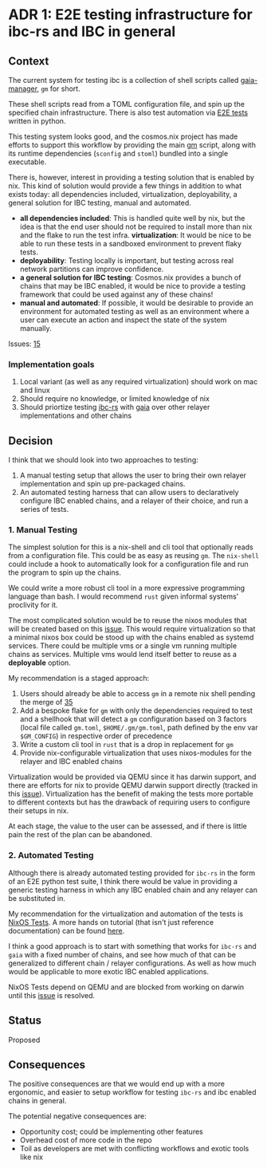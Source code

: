 # ADR 1: E2E testing infrastructure for ibc-rs and IBC in general

## Context

The current system for testing ibc is a collection of shell scripts called
[gaia-manager](https://github.com/informalsystems/ibc-rs/tree/master/scripts),
`gm` for short.

These shell scripts read from a TOML configuration file, and spin up the
specified chain infrastructure. There is also test automation via [E2E
tests](https://github.com/informalsystems/ibc-rs/tree/master/e2e) written in
python.

This testing system looks good, and the cosmos.nix project has made efforts to
support this workflow by providing the main
[gm](https://github.com/informalsystems/cosmos.nix/tree/master/gm) script,
along with its runtime dependencies (`sconfig` and `stoml`) bundled into a
single executable.

There is, however, interest in providing a testing solution that is enabled by
nix.  This kind of solution would provide a few things in addition to what
exists today: all dependencies included, virtualization, deployability, a
general solution for IBC testing, manual and automated.

- **all dependencies included**: This is handled quite well by nix, but the
idea is that the end user should not be required to install more than nix and
the flake to run the test infra.
 **virtualization**: It would be nice to be able to run these tests in a
sandboxed environment to prevent flaky tests.
- **deployability**: Testing locally is important, but testing across real
network partitions can improve confidence.
- **a general solution for IBC testing**: Cosmos.nix provides a bunch of chains
that may be IBC enabled, it would be nice to provide a testing framework that
could be used against any of these chains!
- **manual and automated**: If possible, it would be desirable to provide an
environment for automated testing as well as an environment where a user can
execute an action and inspect the state of the system manually.

Issues: [15](https://github.com/informalsystems/cosmos.nix/issues/15)

### Implementation goals

1. Local variant (as well as any required virtualization) should work on mac
   and linux
2. Should require no knowledge, or limited knowledge of nix
3. Should priortize testing [ibc-rs](https://github.com/informalsystems/ibc-rs)
   with [gaia](https://github.com/cosmos/gaia) over other relayer
   implementations and other chains

## Decision

I think that we should look into two approaches to testing:

1. A manual testing setup that allows the user to bring their own relayer
   implementation and spin up pre-packaged chains.
2. An automated testing harness that can allow users to declaratively configure
   IBC enabled chains, and a relayer of their choice, and run a series of
   tests.

### 1. Manual Testing

The simplest solution for this is a nix-shell and cli tool that optionally
reads from a configuration file. This could be as easy as reusing `gm`. The
`nix-shell` could include a hook to automatically look for a configuration file
and run the program to spin up the chains.

We could write a more robust cli tool in a more expressive programming language
than bash. I would recommend `rust` given informal systems' proclivity for it.

The most complicated solution would be to reuse the nixos modules that will be
created based on this
[issue](https://github.com/informalsystems/cosmos.nix/issues/26). This would
require virtualization so that a minimal nixos box could be stood up with the
chains enabled as systemd services. There could be multiple vms or a single vm
running multiple chains as services. Multiple vms would lend itself better to
reuse as a **deployable** option.

My recommendation is a staged approach:
1. Users should already be able to access `gm` in a remote nix shell pending
   the merge of [35](https://github.com/informalsystems/cosmos.nix/pull/35)
2. Add a bespoke flake for `gm` with only the dependencies required to test and
   a shellhook that will detect a `gm` configuration based on 3 factors (local
   file called `gm.toml`, `$HOME/.gm/gm.toml`, path defined by the env var
   `$GM_CONFIG`) in respective order of precedence
3. Write a custom cli tool in `rust` that is a drop in replacement for `gm`
4. Provide nix-configurable virtualization that uses nixos-modules for the
   relayer and IBC enabled chains

Virtualization would be provided via QEMU since it has darwin support, and
there are efforts for nix to provide QEMU darwin support directly (tracked in
this [issue](https://github.com/NixOS/nixpkgs/issues/108984)). Virtualization
has the benefit of making the tests more portable to different contexts but has
the drawback of requiring users to configure their setups in nix.

At each stage, the value to the user can be assessed, and if there is little
pain the rest of the plan can be abandoned.

### 2. Automated Testing

Although there is already automated testing provided for `ibc-rs` in the form
of an E2E python test suite, I think there would be value in providing a
generic testing harness in which any IBC enabled chain and any relayer can be
substituted in.

My recommendation for the virtualization and automation of the tests is [NixOS
Tests](https://nixos.org/manual/nixos/stable/index.html#sec-nixos-tests). A more
hands on tutorial (that isn't just reference documentation) can be found
[here](https://nix.dev/tutorials/integration-testing-using-virtual-machines#integration-testing-vms).

I think a good approach is to start with something that works for `ibc-rs` and `gaia`
with a fixed number of chains, and see how much of that can be generalized to different
chain / relayer configurations. As well as how much would be applicable to more exotic
IBC enabled applications.

NixOS Tests depend on QEMU and are blocked from working on darwin until this
[issue](https://github.com/NixOS/nixpkgs/issues/108984) is resolved.

## Status

Proposed

## Consequences

The positive consequences are that we would end up with a more ergonomic, and
easier to setup workflow for testing `ibc-rs` and ibc enabled chains in
general.

The potential negative consequences are:
- Opportunity cost; could be implementing other features
- Overhead cost of more code in the repo
- Toil as developers are met with conflicting workflows and exotic tools like nix
